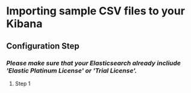# Importing sample CSV files to your Kibana

## Configuration Step
### *Please make sure that your Elasticsearch already incliude 'Elastic Platinum License' or 'Trial License'.* 

1. Step 1
